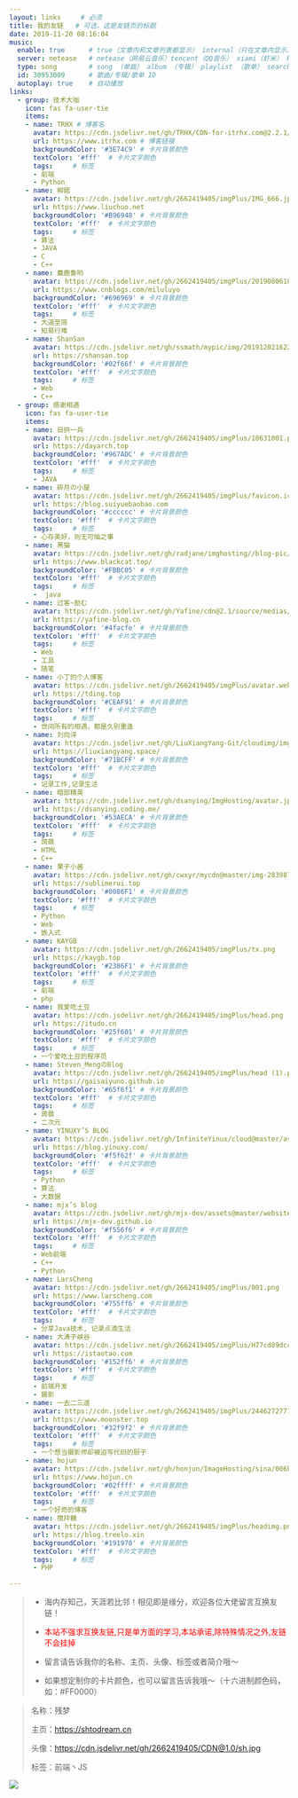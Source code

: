 ```yaml
---
layout: links     # 必须
title: 我的友链   # 可选，这是友链页的标题
date: 2019-11-20 08:16:04
music:
  enable: true      # true（文章内和文章列表都显示） internal（只在文章内显示）
  server: netease   # netease（网易云音乐）tencent（QQ音乐） xiami（虾米） kugou（酷狗）
  type: song        # song （单曲） album （专辑） playlist （歌单） search （搜索）
  id: 30953009      # 歌曲/专辑/歌单 ID
  autoplay: true    # 自动播放
links:
  - group: 技术大咖
    icon: fas fa-user-tie
    items:
    - name: TRHX # 博客名
      avatar: https://cdn.jsdelivr.net/gh/TRHX/CDN-for-itrhx.com@2.2.1/images/trhx.png
      url: https://www.itrhx.com # 博客链接
      backgroundColor: '#3E74C9' # 卡片背景颜色
      textColor: '#fff'  # 卡片文字颜色
      tags:     # 标签
      - 前端
      - Python
    - name: 柳婼 
      avatar: https://cdn.jsdelivr.net/gh/2662419405/imgPlus/IMG_666.jpg
      url: https://www.liuchuo.net
      backgroundColor: '#B96948' # 卡片背景颜色
      textColor: '#fff'  # 卡片文字颜色
      tags:     # 标签
      - 算法
      - JAVA
      - C
      - C++
    - name: 麋鹿鲁哟 
      avatar: https://cdn.jsdelivr.net/gh/2662419405/imgPlus/20190806180831.png
      url: https://www.cnblogs.com/miluluyo
      backgroundColor: '#696969' # 卡片背景颜色
      textColor: '#fff'  # 卡片文字颜色
      tags:     # 标签
      - 大道至简
      - 知易行难
    - name: ShanSan
      avatar: https://cdn.jsdelivr.net/gh/ssmath/mypic/img/20191202162205.jpeg
      url: https://shansan.top
      backgroundColor: '#02f66f' # 卡片背景颜色
      textColor: '#fff'  # 卡片文字颜色
      tags:     # 标签
      - Web
      - C++
  - group: 感谢相遇
    icon: fas fa-user-tie
    items:
    - name: 日拱一兵 
      avatar: https://cdn.jsdelivr.net/gh/2662419405/imgPlus/10631001.png
      url: https://dayarch.top
      backgroundColor: '#967ADC' # 卡片背景颜色
      textColor: '#fff'  # 卡片文字颜色
      tags:     # 标签
      - JAVA
    - name: 碎月の小屋
      avatar: https://cdn.jsdelivr.net/gh/2662419405/imgPlus/favicon.ico
      url: https://blog.suiyuebaobao.com
      backgroundColor: '#cccccc' # 卡片背景颜色
      textColor: '#fff'  # 卡片文字颜色
      tags:     # 标签
      - 心存美好，则无可恼之事
    - name: 黑猫
      avatar: https://cdn.jsdelivr.net/gh/radjane/imghosting//blog-pic/_blog_logo_2.png
      url: https://www.blackcat.top/
      backgroundColor: '#FBBC05' # 卡片背景颜色
      textColor: '#fff'  # 卡片文字颜色
      tags:     # 标签
      -  java
    - name: 过客~励む
      avatar: https://cdn.jsdelivr.net/gh/Yafine/cdn@2.1/source/medias/avatar.jpg
      url: https://yafine-blog.cn
      backgroundColor: '#4facfe' # 卡片背景颜色
      textColor: '#fff'  # 卡片文字颜色
      tags:     # 标签
      - Web
      - 工具
      - 随笔
    - name: 小丁的个人博客
      avatar: https://cdn.jsdelivr.net/gh/2662419405/imgPlus/avatar.webp
      url: https://tding.top
      backgroundColor: '#CEAF91' # 卡片背景颜色
      textColor: '#fff'  # 卡片文字颜色
      tags:     # 标签
      - 世间所有的相遇，都是久别重逢
    - name: 刘向洋
      avatar: https://cdn.jsdelivr.net/gh/LiuXiangYang-Git/cloudimg/img-2/123.jpg
      url: https://liuxiangyang.space/
      backgroundColor: '#71BCFF' # 卡片背景颜色
      textColor: '#fff'  # 卡片文字颜色
      tags:     # 标签
      - 记录工作,记录生活
    - name: 暗部精英
      avatar: https://cdn.jsdelivr.net/gh/dsanying/ImgHosting/avatar.jpg
      url: https://dsanying.coding.me/
      backgroundColor: '#53AECA' # 卡片背景颜色
      textColor: '#fff'  # 卡片文字颜色
      tags:     # 标签
      - 蒟蒻
      - HTML
      - C++
    - name: 果子小酱
      avatar: https://cdn.jsdelivr.net/gh/cwxyr/mycdn@master/img-283987a4a57d3eb01655a2414ef6ecb3.jpg
      url: https://sublimerui.top
      backgroundColor: '#0086F1' # 卡片背景颜色
      textColor: '#fff'  # 卡片文字颜色
      tags:     # 标签
      - Python
      - Web
      - 嵌入式
    - name: KAYGB
      avatar: https://cdn.jsdelivr.net/gh/2662419405/imgPlus/tx.png
      url: https://kaygb.top
      backgroundColor: '#2386F1' # 卡片背景颜色
      textColor: '#fff'  # 卡片文字颜色
      tags:     # 标签
      - 前端
      - php
    - name: 我爱吃土豆
      avatar: https://cdn.jsdelivr.net/gh/2662419405/imgPlus/head.png
      url: https://itudo.cn
      backgroundColor: '#25f601' # 卡片背景颜色
      textColor: '#fff'  # 卡片文字颜色
      tags:     # 标签
      - 一个爱吃土豆的程序员
    - name: Steven_MengのBlog
      avatar: https://cdn.jsdelivr.net/gh/2662419405/imgPlus/head (1).png
      url: https://gaisaiyuno.github.io
      backgroundColor: '#65f6f1' # 卡片背景颜色
      textColor: '#fff'  # 卡片文字颜色
      tags:     # 标签
      - 蒟蒻
      - 二次元
    - name: YINUXY’S BLOG
      avatar: https://cdn.jsdelivr.net/gh/InfiniteYinux/cloud@master/avatar/avatar.png
      url: https://blog.yinuxy.com/
      backgroundColor: '#f5f62f' # 卡片背景颜色
      textColor: '#fff'  # 卡片文字颜色
      tags:     # 标签
      - Python
      - 算法
      - 大数据
    - name: mjx’s blog
      avatar: https://cdn.jsdelivr.net/gh/mjx-dev/assets@master/website/img/avatar.jpg
      url: https://mjx-dev.github.io
      backgroundColor: '#f556f6' # 卡片背景颜色
      textColor: '#fff'  # 卡片文字颜色
      tags:     # 标签
      - Web前端
      - C++
      - Python
    - name: LarsCheng
      avatar: https://cdn.jsdelivr.net/gh/2662419405/imgPlus/001.png
      url: https://www.larscheng.com
      backgroundColor: '#755ff6' # 卡片背景颜色
      textColor: '#fff'  # 卡片文字颜色
      tags:     # 标签
      - 分享Java技术, 记录点滴生活
    - name: 大涛子峡谷
      avatar: https://cdn.jsdelivr.net/gh/2662419405/imgPlus/H77cd89dcc6ad420297a555d36891af53B.jpg
      url: https://istaotao.com
      backgroundColor: '#152ff6' # 卡片背景颜色
      textColor: '#fff'  # 卡片文字颜色
      tags:     # 标签
      - 前端开发
      - 摄影
    - name: 一去二三遥
      avatar: https://cdn.jsdelivr.net/gh/2662419405/imgPlus/2446272771.jpg
      url: https://www.moonster.top
      backgroundColor: '#32f9f2' # 卡片背景颜色
      textColor: '#fff'  # 卡片文字颜色
      tags:     # 标签
      - 一个想当摄影师却被迫写代码的厨子
    - name: hojun
      avatar: https://cdn.jsdelivr.net/gh/honjun/ImageHosting/sina/006bYVyvgy1ftand2qurdj303c03cdfv.jpg
      url: https://www.hojun.cn
      backgroundColor: '#02ffff' # 卡片背景颜色
      textColor: '#fff'  # 卡片文字颜色
      tags:     # 标签
      - 一个好奇的博客
    - name: 搅拌糖
      avatar: https://cdn.jsdelivr.net/gh/2662419405/imgPlus/headimg.png
      url: https://blog.treelo.xin
      backgroundColor: '#191970' # 卡片背景颜色
      textColor: '#fff'  # 卡片文字颜色
      tags:     # 标签
      - PHP

---
```


> - 海内存知己，天涯若比邻！相见即是缘分，欢迎各位大佬留言互换友链！
>
> - <font color=red>本站不强求互换友链,只是单方面的学习,本站承诺,除特殊情况之外,友链不会挂掉</font>
>
> - 留言请告诉我你的名称、主页、头像、标签或者简介哦～
>
> - 如果想定制你的卡片颜色，也可以留言告诉我哦～（十六进制颜色码，如：#FF0000）

> 名称：残梦
>
> 主页：https://shtodream.cn
>
> 头像：https://cdn.jsdelivr.net/gh/2662419405/CDN@1.0/sh.jpg
>
> 标签：前端丶JS

<img src="https://cdn.jsdelivr.net/gh/2662419405/imgPlus/00a6096ed09ae0dfafe78db824f2369ec698de.png" />
